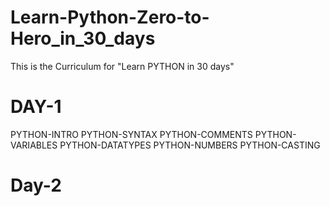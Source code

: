 # Learn-Python-Zero-to-Hero_in_30_days
This is the Curriculum for "Learn PYTHON in 30 days"

# DAY-1

PYTHON-INTRO
PYTHON-SYNTAX
PYTHON-COMMENTS
PYTHON-VARIABLES
PYTHON-DATATYPES
PYTHON-NUMBERS
PYTHON-CASTING

# Day-2

